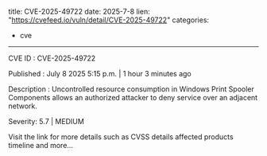 
title: CVE-2025-49722
date: 2025-7-8
lien: "https://cvefeed.io/vuln/detail/CVE-2025-49722"
categories:
  - cve
---

CVE ID : CVE-2025-49722

Published :  July 8
2025
5:15 p.m. | 1 hour
3 minutes ago

Description : Uncontrolled resource consumption in Windows Print Spooler Components allows an authorized attacker to deny service over an adjacent network.

Severity: 5.7 | MEDIUM

Visit the link for more details
such as CVSS details
affected products
timeline
and more...
